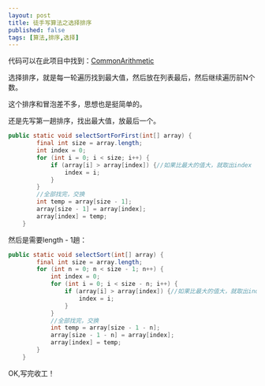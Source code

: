 ```yaml
---
layout: post
title: 徒手写算法之选择排序
published: false
tags: [算法,排序,选择]
---
```


代码可以在此项目中找到：[CommonArithmetic](https://github.com/Kyson/CommonArithmetic)

选择排序，就是每一轮遍历找到最大值，然后放在列表最后，然后继续遍历前N个数。

这个排序和冒泡差不多，思想也是挺简单的。

还是先写第一趟排序，找出最大值，放最后一个。

```java
public static void selectSortForFirst(int[] array) {
        final int size = array.length;
        int index = 0;
        for (int i = 0; i < size; i++) {
            if (array[i] > array[index]) {//如果比最大的值大，就取出index
                index = i;
            }
        }
        //全部找完，交换
        int temp = array[size - 1];
        array[size - 1] = array[index];
        array[index] = temp;
    }
```

然后是需要length - 1趟：

```java
public static void selectSort(int[] array) {
        final int size = array.length;
        for (int n = 0; n < size - 1; n++) {
            int index = 0;
            for (int i = 0; i < size - n; i++) {
                if (array[i] > array[index]) {//如果比最大的值大，就取出index
                    index = i;
                }
            }
            //全部找完，交换
            int temp = array[size - 1 - n];
            array[size - 1 - n] = array[index];
            array[index] = temp;
        }
    }
```

OK,写完收工！